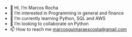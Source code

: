 - 👋 Hi, I’m Marcos Rocha
- 👀 I’m interested in Programming in general and finance
- 🌱 I’m currently learning Python, SQL and AWS
- 💞️ I’m looking to collaborate on Python
- 📫 How to reach me marcosguimaraescosta@gmail.com
<!---

--->
